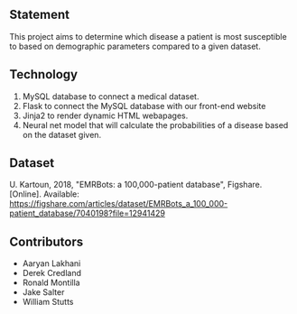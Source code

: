 ## Statement
This project aims to determine which disease a patient is most susceptible to based on demographic parameters compared to a given dataset. 
## Technology
1. MySQL database to connect a medical dataset.
2. Flask to connect the MySQL database with our front-end website
3. Jinja2 to render dynamic HTML webapages.
4. Neural net model that will calculate the probabilities of a disease based on the dataset given.
## Dataset
U. Kartoun, 2018, "EMRBots: a 100,000-patient database", Figshare. [Online]. Available: https://figshare.com/articles/dataset/EMRBots_a_100_000-patient_database/7040198?file=12941429
## Contributors
- Aaryan Lakhani 
- Derek Credland
- Ronald Montilla
- Jake Salter
- William Stutts
